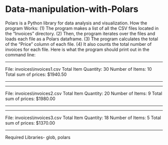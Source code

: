 # Data-manipulation-with-Polars
Polars is a Python library for data analysis and visualization.
How the program Works:
(1) The program makes a list of all the CSV files located in the “Invoices” directory.
(2) Then, the program iterates over the files and loads each file as a Polars dataframe. 
(3) The program calculates the total of the “Price” column of each file. 
(4) It also counts the total number of invoices for each file.
Here is what the program should print out in the command line: 
******************************
File: invoices\invoices1.csv
Total Item Quantity: 30
Number of Items: 10
Total sum of prices: $1940.50
******************************
******************************
File: invoices\invoices2.csv
Total Item Quantity: 20
Number of Items: 9
Total sum of prices: $1980.00
******************************
******************************
File: invoices\invoices3.csv
Total Item Quantity: 18
Number of Items: 5
Total sum of prices: $1370.00
******************************
Required Libraries- glob, polars
